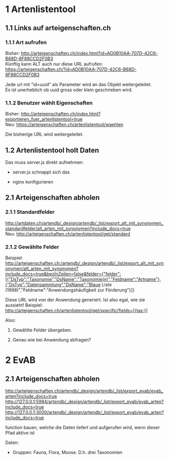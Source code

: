 # 1 Artenlistentool

## 1.1 Links auf arteigenschaften.ch

### 1.1.1 Art aufrufen

Bisher: http://arteigenschaften.ch/index.html?id=AD0B10AA-707D-42C6-B68D-8F88CCD2F0B3<br/>
Künftig kann ALT auch nur diese URL aufrufen: https://arteigenschaften.ch/?id=AD0B10AA-707D-42C6-B68D-8F88CCD2F0B3

Jede url mit "id=uuid" als Parameter wird an das Objekt weitergeleitet.<br/>
Es ist unerheblich ob uuid gross oder klein geschrieben wird.

### 1.1.2 Benutzer wählt Eigenschaften

Bisher: http://arteigenschaften.ch/index.html?exportieren_fuer_artenlistentool=true<br/>
Neu: https://arteigenschaften.ch/artenlistentool/waehlen

Die bisherige URL wird weitergeleitet.

## 1.2 Artenlistentool holt Daten

Das muss server.js direkt aufnehmen:

- server.js schnappt sich das

- nginx konfigurieren

## 2.1 Arteigenschaften abholen

### 2.1.1 Standardfelder

http://artdaten.ch/artendb/_design/artendb/_list/export_alt_mit_synonymen_standardfelder/alt_arten_mit_synonymen?include_docs=true<br/>
Neu: http://arteigenschaften.ch/artenlistentool/get/standard

### 2.1.2 Gewählte Felder

Beispiel:<br/>
http://arteigenschaften.ch:/artendb/_design/artendb/_list/export_alt_mit_synonymen/alt_arten_mit_synonymen?include_docs=true&bezInZeilen=false&felder={"felder":[{"DsTyp":"Taxonomie","DsName":"Taxonomie(n)","Feldname":"Artname"},{"DsTyp":"Datensammlung","DsName":"Blaue Liste (1998)","Feldname":"Anwendungshäufigkeit zur Förderung"}]}

Diese URL wird von der Anwendung generiert. Ist also egal, wie sie aussieht! Beispiel:
http://arteigenschaften.ch/artenlistentool/get/specific/fields=[{tax:}]

Also:

1. Gewählte Felder übergeben.

2. Genau wie bei Anwendung abfragen?

# 2 EvAB
## 2.1 Arteigenschaften abholen

http://arteigenschaften.ch/artendb/_design/artendb/_list/export_evab/evab_arten?include_docs=true
http://127.0.0.1:5984/artendb/_design/artendb/_list/export_evab/evab_arten?include_docs=true
http://127.0.0.1:3000/artendb/_design/artendb/_list/export_evab/evab_arten?include_docs=true

function bauen, welche die Daten liefert
und aufgerufen wird, wenn dieser Pfad aktive ist

Daten:

- Gruppen: Fauna, Flora, Moose. D.h. drei Taxonomien
